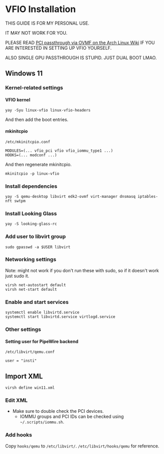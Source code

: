 # VFIO Installation

THIS GUIDE IS FOR MY PERSONAL USE.

IT MAY NOT WORK FOR YOU.

PLEASE READ [PCI passthrough via OVMF on the Arch Linux Wiki](https://wiki.archlinux.org/title/PCI_passthrough_via_OVMF) IF YOU ARE INTERESTED IN SETTING UP VFIO YOURSELF.

ALSO SINGLE GPU PASSTHROUGH IS STUPID. JUST DUAL BOOT LMAO.

## Windows 11

### Kernel-related settings

#### VFIO kernel
```
yay -Syu linux-vfio linux-vfio-headers
```
And then add the boot entries.

#### mkinitcpio
```
/etc/mkinitcpio.conf

MODULES=(... vfio_pci vfio vfio_iommu_type1 ...)
HOOKS=(... modconf ...)
```

And then regenerate mkinitcpio.
```
mkinitcpio -p linux-vfio
```

### Install dependencies
```
yay -S qemu-desktop libvirt edk2-ovmf virt-manager dnsmasq iptables-nft swtpm
```

### Install Looking Glass
```
yay -S looking-glass-rc
```

### Add user to libvirt group
```
sudo gpasswd -a $USER libvirt 
```

### Networking settings

Note: might not work if you don't run these with sudo, so if it doesn't work just sudo it.

```
virsh net-autostart default
virsh net-start default
```

### Enable and start services
```
systemctl enable libvirtd.service
systemctl start libvirtd.service virtlogd.service
```

### Other settings
#### Setting user for PipeWire backend
```
/etc/libvirt/qemu.conf

user = "insti"
```

## Import XML
```
virsh define win11.xml
```

### Edit XML
- Make sure to double check the PCI devices.
    - IOMMU groups and PCI IDs can be checked using `~/.scripts/iommu.sh`.

### Add hooks
Copy `hooks/qemu` to `/etc/libvirt/`.
`/etc/libvirt/hooks/qemu` for reference.

